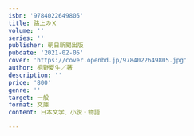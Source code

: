 ```yaml
---
isbn: '9784022649805'
title: 路上のＸ
volume: ''
series: ''
publisher: 朝日新聞出版
pubdate: '2021-02-05'
cover: 'https://cover.openbd.jp/9784022649805.jpg'
author: 桐野夏生／著
description: ''
price: '800'
genre: ''
target: 一般
format: 文庫
content: 日本文学、小説・物語

---
```

